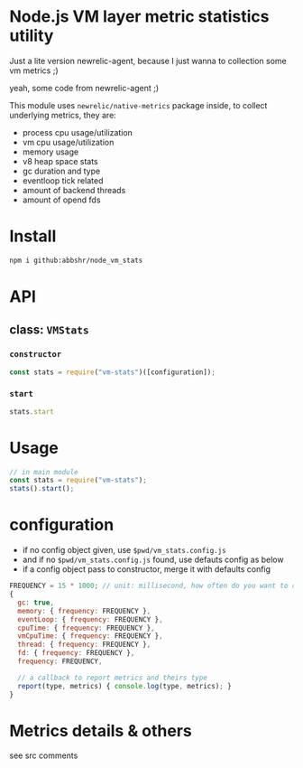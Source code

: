 Node.js VM layer metric statistics utility
===

Just a lite version newrelic-agent, because I just wanna to collection some vm metrics ;)

yeah, some code from newrelic-agent ;)

This module uses `newrelic/native-metrics` package inside, to collect underlying metrics, they are:

- process cpu usage/utilization
- vm cpu usage/utilization
- memory usage
- v8 heap space stats
- gc duration and type
- eventloop tick related
- amount of backend threads
- amount of opend fds

# Install

```bash
npm i github:abbshr/node_vm_stats
```

# API
## class: `VMStats`

### `constructor`
```js
const stats = require("vm-stats")([configuration]);
```

### `start`

```js
stats.start
```

# Usage
```js
// in main module
const stats = require("vm-stats");
stats().start();
```

# configuration

- if no config object given, use `$pwd/vm_stats.config.js`
- and if no `$pwd/vm_stats.config.js` found, use defauts config as below
- if a config object pass to constructor, merge it with defaults config

```js
FREQUENCY = 15 * 1000; // unit: millisecond, how often do you want to collect the metrics
{
  gc: true,
  memory: { frequency: FREQUENCY },
  eventLoop: { frequency: FREQUENCY },
  cpuTime: { frequency: FREQUENCY },
  vmCpuTime: { frequency: FREQUENCY },
  thread: { frequency: FREQUENCY },
  fd: { frequency: FREQUENCY },
  frequency: FREQUENCY,

  // a callback to report metrics and theirs type
  report(type, metrics) { console.log(type, metrics); }
}
```

# Metrics details & others

see src comments